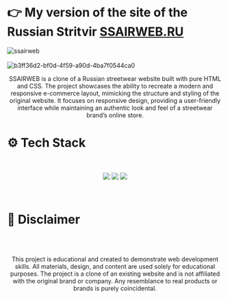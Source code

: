 
# 👉 My version of the site of the Russian Stritvir **[SSAIRWEB.RU](https://kushovka.github.io/SSAIRWEB/)**

![ssairweb](https://github.com/user-attachments/assets/663fc65b-ae56-4c8c-91c7-d926859b313f)
<br/><br/>
![b3ff36d2-bf0d-4f59-a90d-4ba7f0544ca0](https://github.com/user-attachments/assets/79efbf63-8815-4da9-b609-9d379a49d6b5)

<div align="center">
<p>
  SSAIRWEB is a clone of a Russian streetwear website built with pure HTML and CSS. The project showcases the ability to recreate a modern and responsive e-commerce layout, mimicking the structure and styling of the original website. It focuses on responsive design, providing a user-friendly interface while maintaining an authentic look and feel of a streetwear brand’s online store.
  </p>
</div>
<h1>⚙️ Tech Stack</h1>
<br><br>
<div align="center">
  <img src="https://img.shields.io/badge/css3-%231572B6.svg?style=for-the-badge&logo=css3&logoColor=white"/>
  <img src="https://img.shields.io/badge/html5-%23E34F26.svg?style=for-the-badge&logo=html5&logoColor=white"/>
  <img src="https://img.shields.io/badge/javascript-%23323330.svg?style=for-the-badge&logo=javascript&logoColor=%23F7DF1E"/>
</div>
<br/><br/>

# 🚨 Disclaimer
<br><br>
<div align="center">
  <p> This project is educational and created to demonstrate web development skills. All materials, design, and content are used solely for educational purposes. The project is a clone of an existing website and is not affiliated with the original brand or company. Any resemblance to real products or brands is purely coincidental.</p>
</div>







